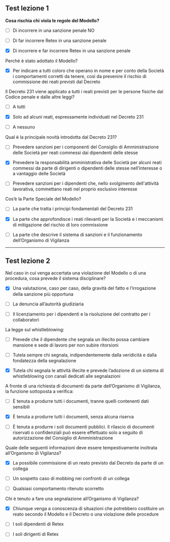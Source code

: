 ## Test lezione 1 ##
**Cosa rischia chi viola le regole del Modello?**

* [ ] Di incorrere in una sanzione penale NO
* [ ] Di far incorrere Retex in una sanzione penale

* [X] Di incorrere e far incorrere Retex in una sanzione penale

Perché è stato adottato il Modello?

* [X] Per indicare a tutti coloro che operano in nome e per conto della Società i comportamenti corretti da tenere, così da prevenire il rischio di commissione dei reati previsti dal Decreto

Il Decreto 231 viene applicato a tutti i reati previsti per le persone fisiche dal Codice penale e dalle altre leggi?

* [ ] A tutti
* [X] Solo ad alcuni reati, espressamente individuati nel Decreto 231

* [ ] A nessuno

Qual è la principale novità introdotta dal Decreto 231?

* [ ] Prevedere sanzioni per i componenti del Consiglio di Amministrazione delle Società per reati commessi dai dipendenti delle stesse
* [X] Prevedere la responsabilità amministrativa delle Società per alcuni reati commessi da parte di dirigenti o dipendenti delle stesse nell’interesse o a vantaggio delle Società

* [ ] Prevedere sanzioni per i dipendenti che, nello svolgimento dell'attività lavorativa, commettano reati nel proprio esclusivo interesse

Cos’è la Parte Speciale del Modello?

* [ ] La parte che tratta i principi fondamentali del Decreto 231
* [X] La parte che approfondisce i reati rilevanti per la Società e i meccanismi di mitigazione del rischio di loro commissione

* [ ] La parte che descrive il sistema di sanzioni e il funzionamento dell’Organismo di Vigilanza

---

## Test lezione 2 ##

Nel caso in cui venga accertata una violazione del Modello o di una procedura, cosa prevede il sistema disciplinare?

* [X] Una valutazione, caso per caso, della gravità del fatto e l’irrogazione della sanzione più opportuna
* [ ] La denuncia all’autorità giudiziaria

* [ ] Il licenziamento per i dipendenti e la risoluzione del contratto per i collaboratori

La legge sul whistleblowing:

* [ ] Prevede che il dipendente che segnala un illecito possa cambiare mansione e sede di lavoro per non subire ritorsioni
* [ ] Tutela sempre chi segnala, indipendentemente dalla veridicità e dalla fondatezza della segnalazione

* [X] Tutela chi segnala le attività illecite e prevede l’adozione di un sistema di whistleblowing con canali dedicati alle segnalazioni

A fronte di una richiesta di documenti da parte dell’Organismo di Vigilanza, la funzione sottoposta a verifica:

* [ ] È tenuta a produrre tutti i documenti, tranne quelli contenenti dati sensibili
* [X] È tenuta a produrre tutti i documenti, senza alcuna riserva

* [ ] È tenuta a produrre i soli documenti pubblici. Il rilascio di documenti riservati o confidenziali può essere effettuato solo a seguito di autorizzazione del Consiglio di Amministrazione

Quale delle seguenti informazioni deve essere tempestivamente inoltrata all’Organismo di Vigilanza?

* [X] La possibile commissione di un reato previsto dal Decreto da parte di un collega
* [ ] Un sospetto caso di mobbing nei confronti di un collega

* [ ] Qualsiasi comportamento ritenuto scorretto

Chi è tenuto a fare una segnalazione all’Organismo di Vigilanza?

* [X] Chiunque venga a conoscenza di situazioni che potrebbero costituire un reato secondo il Modello e il Decreto o una violazione delle procedure
* [ ] I soli dipendenti di Retex

* [ ] I soli dirigenti di Retex

